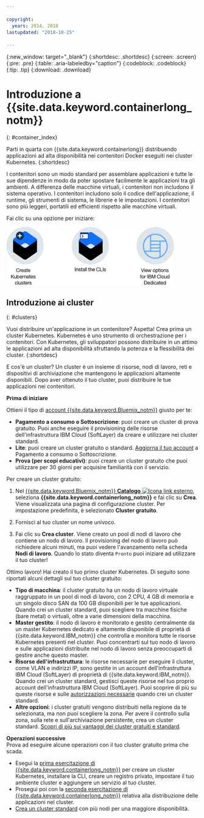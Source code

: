 ```yaml
---

copyright:
  years: 2014, 2018
lastupdated: "2018-10-25"

---
```


{:new_window: target="_blank"}
{:shortdesc: .shortdesc}
{:screen: .screen}
{:pre: .pre}
{:table: .aria-labeledby="caption"}
{:codeblock: .codeblock}
{:tip: .tip}
{:download: .download}



# Introduzione a {{site.data.keyword.containerlong_notm}}
{: #container_index}

Parti in quarta con {{site.data.keyword.containerlong}} distribuendo applicazioni ad alta disponibilità nei contenitori Docker eseguiti nei cluster Kubernetes.
{:shortdesc}

I contenitori sono un modo standard per assemblare applicazioni e tutte le sue dipendenze in modo da poter spostare facilmente le applicazioni tra gli ambienti. A differenza delle macchine virtuali, i contenitori non includono il sistema operativo. I contenitori includono solo il codice dell'applicazione, il runtime, gli strumenti di sistema, le librerie e le impostazioni. I contenitori sono più leggeri, portatili ed efficienti rispetto alle macchine virtuali.


Fai clic su una opzione per iniziare:

<img usemap="#home_map" border="0" class="image" id="image_ztx_crb_f1b" src="images/cs_public_dedicated_options.png" width="440" alt="Fai clic su un'icona per un'introduzione rapida a {{site.data.keyword.containerlong_notm}}. Con {{site.data.keyword.Bluemix_dedicated_notm}}, fai clic su questa icona per visualizzare le tue opzioni." style="width:440px;" />
<map name="home_map" id="home_map">
<area href="#clusters" alt="Introduzione ai cluster Kubernetes in {{site.data.keyword.Bluemix_notm}}" title="Introduzione ai cluster Kubernetes in {{site.data.keyword.Bluemix_notm}}" shape="rect" coords="-7, -8, 108, 211" />
<area href="cs_cli_install.html" alt="Installa le CLI." title="Installa le CLI." shape="rect" coords="155, -1, 289, 210" />
<area href="cs_dedicated.html#dedicated_environment" alt="{{site.data.keyword.Bluemix_dedicated_notm}} - ambiente cloud " title="{{site.data.keyword.Bluemix_notm}} - ambiente cloud" shape="rect" coords="326, -10, 448, 218" />
</map>


## Introduzione ai cluster
{: #clusters}

Vuoi distribuire un'applicazione in un contenitore? Aspetta! Crea prima un cluster Kubernetes. Kubernetes è uno strumento di orchestrazione per i contenitori. Con Kubernetes, gli sviluppatori possono distribuire in un attimo le applicazioni ad alta disponibilità sfruttando la potenza e la flessibilità dei cluster.
{:shortdesc}

E cos'è un cluster? Un cluster è un insieme di risorse, nodi di lavoro, reti e dispositivi di archiviazione che mantengono le applicazioni altamente disponibili. Dopo aver ottenuto il tuo cluster, puoi distribuire le tue applicazioni nei contenitori.

**Prima di iniziare**

Ottieni il tipo di [account {{site.data.keyword.Bluemix_notm}}](https://console.bluemix.net/registration/) giusto per te:
* **Pagamento a consumo o Sottoscrizione**: puoi creare un cluster di prova gratuito. Puoi anche eseguire il provisioning delle risorse dell'infrastruttura IBM Cloud (SoftLayer) da creare e utilizzare nei cluster standard.
* **Lite**: puoi creare un cluster gratuito o standard. [Aggiorna il tuo account](/docs/account/account_faq.html#changeacct) a Pagamento a consumo o Sottoscrizione.
* **Prova (per scopi educativi)**: puoi creare un cluster gratuito che puoi utilizzare per 30 giorni per acquisire familiarità con il servizio.

Per creare un cluster gratuito:

1.  Nel [{{site.data.keyword.Bluemix_notm}} **Catalogo** ![Icona link esterno](../icons/launch-glyph.svg "Icona link esterno")](https://console.bluemix.net/catalog/?category=containers), seleziona **{{site.data.keyword.containerlong_notm}}** e fai clic su **Crea**. Viene visualizzata una pagina di configurazione cluster. Per impostazione predefinita, è selezionato **Cluster gratuito**.

2. Fornisci al tuo cluster un nome univoco.

3.  Fai clic su **Crea cluster**. Viene creato un pool di nodi di lavoro che contiene un nodo di lavoro. Il provisioning del nodo di lavoro può richiedere alcuni minuti, ma puoi vedere l'avanzamento nella scheda **Nodi di lavoro**. Quando lo stato diventa `Pronto` puoi iniziare ad utilizzare il tuo cluster!

Ottimo lavoro! Hai creato il tuo primo cluster Kubernetes. Di seguito sono riportati alcuni dettagli sul tuo cluster gratuito:

*   **Tipo di macchina**: il cluster gratuito ha un nodo di lavoro virtuale raggruppato in un pool di nodi di lavoro, con 2 CPU, 4 GB di memoria e un singolo disco SAN da 100 GB disponibili per le tue applicazioni. Quando crei un cluster standard, puoi scegliere tra macchine fisiche (bare metal) o virtuali, oltre a varie dimensioni della macchina.
*   **Master gestito**: il nodo di lavoro è monitorato e gestito centralmente da un master Kubernetes dedicato e altamente disponibile di proprietà di {{site.data.keyword.IBM_notm}} che controlla e monitora tutte le risorse Kubernetes presenti nel cluster. Puoi concentrarti sul tuo nodo di lavoro e sulle applicazioni distribuite nel nodo di lavoro senza preoccuparti di gestire anche questo master.
*   **Risorse dell'infrastruttura**: le risorse necessarie per eseguire il cluster, come VLAN e indirizzi IP, sono gestite in un account dell'infrastruttura IBM Cloud (SoftLayer) di proprietà di {{site.data.keyword.IBM_notm}}. Quando crei un cluster standard, gestisci queste risorse nel tuo proprio account dell'infrastruttura IBM Cloud (SoftLayer). Puoi scoprire di più su queste risorse e sulle [autorizzazioni necessarie](cs_users.html#infra_access) quando crei un cluster standard.
*   **Altre opzioni**: i cluster gratuiti vengono distribuiti nella regione da te selezionata, ma non puoi scegliere la zona. Per avere il controllo sulla zona, sulla rete e sull'archiviazione persistente, crea un cluster standard. [Scopri di più sui vantaggi dei cluster gratuiti e standard](cs_why.html#cluster_types).


**Operazioni successive**</br>
Prova ad eseguire alcune operazioni con il tuo cluster gratuito prima che scada.

* Esegui la [prima esercitazione di {{site.data.keyword.containerlong_notm}}](cs_tutorials.html#cs_cluster_tutorial) per creare un cluster Kubernetes, installare la CLI, creare un registro privato, impostare il tuo ambiente cluster e aggiungere un servizio al tuo cluster.
* Prosegui poi con la [seconda esercitazione di {{site.data.keyword.containerlong_notm}}](cs_tutorials_apps.html#cs_apps_tutorial) relativa alla distribuzione delle applicazioni nel cluster.
* [Crea un cluster standard](cs_clusters.html#clusters_ui) con più nodi per una maggiore disponibilità.


